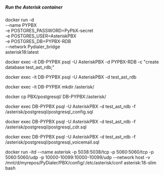 ##### Run the Asterisk container

docker run -d \
	--name PYPBX \
	-e POSTGRES_PASSWORD=PyPbX-secret \
    -e POSTGRES_USER=AsteriskPBX \
    -e POSTGRES_DB=PYPBX-RDB \
	--network Pydialer_bridge \
    asterisk18:latest

docker exec -it DB-PYPBX psql -U AsteriskPBX -d PYPBX-RDB -c "create database test_ast_rdb;"

docker exec -it DB-PYPBX psql -U AsteriskPBX -d test_ast_rdb

docker exec -it DB-PYPBX mkdir /asterisk/

docker cp PBX/postgresql/ DB-PYPBX:/asterisk/

docker exec  DB-PYPBX psql -U AsteriskPBX -d test_ast_rdb -f /asterisk/postgresql/postgresql_config.sql

docker exec  DB-PYPBX psql -U AsteriskPBX -d test_ast_rdb -f /asterisk/postgresql/postgresql_cdr.sql

docker exec  DB-PYPBX psql -U AsteriskPBX -d test_ast_rdb -f /asterisk/postgresql/postgresql_voicemail.sql


docker run -itd --name asterisk -p 5038:5038/tcp  -p 5060:5060/tcp -p 5060:5060/udp -p 10000-10099:10000-10099/udp --network host -v /mnt/d/myrepos/PyDialer/PBX/config/:/etc/asterisk/conf asterisk:18-slim bash